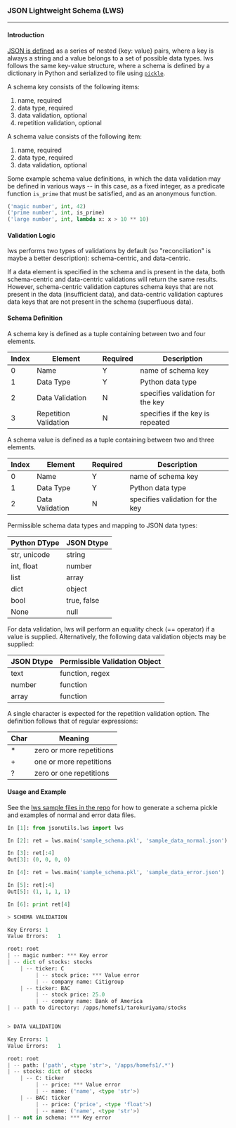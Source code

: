 

### JSON Lightweight Schema (LWS) ###

<hr>

#### Introduction ####

[JSON is defined](http://www.json.org/) as a series of nested {key: value} pairs, where a key is always a string and a value belongs to a set of possible data types. lws follows the same key-value structure, where a schema is defined by a dictionary in Python and serialized to file using [`pickle`](https://docs.python.org/2/library/pickle.html).

A schema key consists of the following items:

1. name, required
2. data type, required
3. data validation, optional
4. repetition validation, optional

A schema value consists of the following item:

1. name, required
2. data type, required
3. data validation, optional

Some example schema value definitions, in which the data validation may be defined in various ways -- in this case, as a fixed integer, as a predicate function `is_prime` that must be satisfied, and as an anonymous function.

```python
('magic number', int, 42)
('prime number', int, is_prime)
('large number', int, lambda x: x > 10 ** 10)
```

#### Validation Logic ####

lws performs two types of validations by default (so "reconciliation" is maybe a better description): schema-centric, and data-centric.

If a data element is specified in the schema and is present in the data, both schema-centric and data-centric validations will return the same results. However, schema-centric validation captures schema keys that are not present in the data (insufficient data), and data-centric validation captures data keys that are not present in the schema (superfluous data).


#### Schema Definition ####

A schema key is defined as a tuple containing between two and four elements.

| Index | Element | Required | Description |  
| ---   | ---     | ---      | ---         |
| 0 | Name                  | Y | name of schema key        |
| 1 | Data Type             | Y | Python data type          |
| 2 | Data Validation       | N | specifies validation for the key |
| 3 | Repetition Validation | N | specifies if the key is repeated |

A schema value is defined as a tuple containing between two and three elements.

| Index | Element | Required | Description |  
| ---   | ---     | ---      | ---         |
| 0 | Name                  | Y | name of schema key        |
| 1 | Data Type             | Y | Python data type          |
| 2 | Data Validation       | N | specifies validation for the key |

Permissible schema data types and mapping to JSON data types:

| Python DType | JSON Dtype |
| ---          | ---        |
| str, unicode | string     |
| int, float   | number     |
| list         | array      |
| dict         | object     |
| bool         | true, false|
| None         | null       |

For data validation, lws will perform an equality check (== operator) if a value is supplied. Alternatively, the following data validation objects may be supplied:

| JSON Dtype | Permissible Validation Object |
| ---        | --- |
| text       | function, regex |
| number     | function |
| array      | function |

A single character is expected for the repetition validation option. The definition follows that of regular expressions:

| Char  | Meaning |
| ---   | --- |
| * | zero or more repetitions |
| + | one or more repetitions |
| ? | zero or one repetitions |


#### Usage and Example ####

See the [lws sample files in the repo](https://github.com/tkuriyama/jsonutils/tree/master/jsonutils/sample/lws)
 for how to generate a schema pickle and examples of normal and error data files.

 ```python
In [1]: from jsonutils.lws import lws

In [2]: ret = lws.main('sample_schema.pkl', 'sample_data_normal.json')

In [3]: ret[:4]
Out[3]: (0, 0, 0, 0)

In [4]: ret = lws.main('sample_schema.pkl', 'sample_data_error.json')

In [5]: ret[:4]
Out[5]: (1, 1, 1, 1)

In [6]: print ret[4]

> SCHEMA VALIDATION

Key Errors:	1
Value Errors:	1

root: root
| -- magic number: *** Key error
| -- dict of stocks: stocks
     | -- ticker: C
          | -- stock price: *** Value error
          | -- company name: Citigroup
     | -- ticker: BAC
          | -- stock price: 25.0
          | -- company name: Bank of America
| -- path to directory: /apps/homefs1/tarokuriyama/stocks


> DATA VALIDATION

Key Errors:	1
Value Errors:	1

root: root
| -- path: ('path', <type 'str'>, '/apps/homefs1/.*')
| -- stocks: dict of stocks
     | -- C: ticker
          | -- price: *** Value error
          | -- name: ('name', <type 'str'>)
     | -- BAC: ticker
          | -- price: ('price', <type 'float'>)
          | -- name: ('name', <type 'str'>)
| -- not in schema: *** Key error
```
